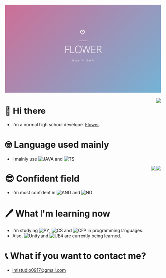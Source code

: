 ![banner](https://github.com/NoBrain0917/NoBrain0917/blob/master/profile.PNG?raw=true)

<img align="right" src="https://github-readme-stats.vercel.app/api?username=nobrain0917&show_icons=true&theme=tokyonight" />

# 👋 Hi there
 - I'm a normal high school developer [Flower](https://flower.msub.kr).

# 🤓 Language used mainly
 - I mainly use ![JAVA](https://img.shields.io/badge/Java-007396?style=flat-square&logo=java&logoColor=white) and ![TS](https://img.shields.io/badge/TypeScript-3178C6?style=flat-square&logo=typescript&logoColor=white)
<img align="right" src="https://github-readme-stats.vercel.app/api/top-langs/?username=nobrain0917&layout=compact&hide=css,xml&theme=tokyonight" />
<img align="right" src="https://komarev.com/ghpvc/?username=nobrain0917" />

# 😎 Confident field
 - I'm most confident in  ![AND](https://img.shields.io/badge/Android-3ddc84?style=flat-square&logo=android&logoColor=white) and ![ND](https://img.shields.io/badge/Node.js-339933?style=flat-square&logo=node.js&logoColor=white)

# 🖊 What I'm learning now
 - I'm studying ![PY](https://img.shields.io/badge/Python-3776ab?style=flat-square&logo=python&logoColor=white), ![CS](https://img.shields.io/badge/C%23-23912?style=flat-square&logo=c%20sharp&logoColor=white) and ![CPP](https://img.shields.io/badge/C++-00599C?style=flat-square&logo=c%2b%2b&logoColor=white) in programming languages.    
 - Also, ![Unity](https://img.shields.io/badge/Unity-000000?style=flat-square&logo=unity&logoColor=white) and ![UE4](https://img.shields.io/badge/Unreal%20Engine-313131?style=flat-square&logo=unreal%20engine&logoColor=white) are currently being learned.

# 📞 What if you want to contact me?
 - lmlstudio0917@gmail.com
